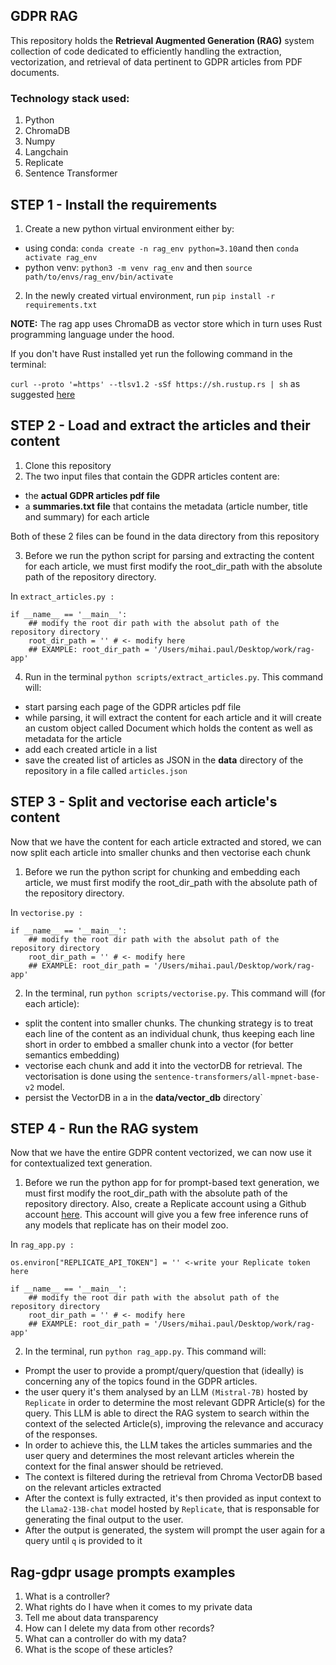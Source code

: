 ## GDPR RAG 

This repository holds the **Retrieval Augmented Generation (RAG)** system collection of code dedicated to efficiently handling the extraction, vectorization, and retrieval of data pertinent to GDPR articles from PDF documents. 

### Technology stack used:
1. Python
2. ChromaDB
3. Numpy
4. Langchain
5. Replicate
6. Sentence Transformer

## STEP 1 - Install the requirements

1. Create a new python virtual environment either by:
- using conda: `conda create -n rag_env python=3.10`and then `conda activate rag_env` 
- python venv: `python3 -m venv rag_env` and then `source path/to/envs/rag_env/bin/activate`

2. In the newly created virtual environment, run `pip install -r requirements.txt`

**NOTE:** The rag app uses ChromaDB as vector store which in turn uses Rust programming language under the hood.

If you don't have Rust installed yet run the following command in the terminal:

`curl --proto '=https' --tlsv1.2 -sSf https://sh.rustup.rs | sh` as suggested [here](https://rustup.rs/)


## STEP 2 - Load and extract the articles and their content

1. Clone this repository
2. The two input files that contain the GDPR articles content are:
- the **actual GDPR articles pdf file**
- a **summaries.txt file** that contains the metadata (article number, title and summary) for each article 

Both of these 2 files can be found in the data directory from this repository
 
3. Before we run the python script for parsing and extracting the content for each article, we must first modify the root_dir_path with the absolute path of the repository directory.

In `extract_articles.py :`

```
if __name__ == '__main__':
    ## modify the root dir path with the absolut path of the repository directory
    root_dir_path = '' # <- modify here
    ## EXAMPLE: root_dir_path = '/Users/mihai.paul/Desktop/work/rag-app' 
```

4. Run in the terminal `python scripts/extract_articles.py`. This command will:
- start parsing each page of the GDPR articles pdf file
- while parsing, it will extract the content for each article and it will create an custom object called Document which holds the content as well as metadata for the article
- add each created article in a list 
- save the created list of articles as JSON in the **data** directory of the repository in a file called `articles.json`

## STEP 3 - Split and vectorise each article's content

Now that we have the content for each article extracted and stored, we can now split each article into smaller chunks and then vectorise each chunk

1. Before we run the python script for chunking and embedding each article, we must first modify the root_dir_path with the absolute path of the repository directory.


In `vectorise.py :`

```
if __name__ == '__main__':
    ## modify the root dir path with the absolut path of the repository directory
    root_dir_path = '' # <- modify here
    ## EXAMPLE: root_dir_path = '/Users/mihai.paul/Desktop/work/rag-app' 
```

2. In the terminal, run `python scripts/vectorise.py`. This command will (for each article):
- split the content into smaller chunks. The chunking strategy is to treat each line of the content as an individual chunk, thus keeping each line short in order to embbed a smaller chunk into a vector (for better semantics embedding) 
- vectorise each chunk and add it into the vectorDB for retrieval. The vectorisation is done using the `sentence-transformers/all-mpnet-base-v2` model.
- persist the VectorDB in a in the **data/vector_db** directory`

## STEP 4 - Run the RAG system

Now that we have the entire GDPR content vectorized, we can now use it for contextualized text generation.

1. Before we run the python app for for prompt-based text generation, we must first modify the root_dir_path with the absolute path of the repository directory. Also, create a Replicate account using a Github account [here](https://replicate.com/signin?next=/). This account will give you a few free inference runs of any models that replicate has on their model zoo.

In `rag_app.py :`

```
os.environ["REPLICATE_API_TOKEN"] = '' <-write your Replicate token here

```


```
if __name__ == '__main__':
    ## modify the root dir path with the absolut path of the repository directory
    root_dir_path = '' # <- modify here
    ## EXAMPLE: root_dir_path = '/Users/mihai.paul/Desktop/work/rag-app' 
```

2. In the terminal, run `python rag_app.py`. This command will:
- Prompt the user to provide a prompt/query/question that (ideally) is concerning any of the topics found in the GDPR articles.
- the user query it's them analysed by an LLM `(Mistral-7B)` hosted by `Replicate` in order to determine the most relevant GDPR Article(s) for the query. This LLM is  able to direct the RAG system to search within the context of the selected Article(s), improving the relevance and accuracy of the responses. 
- In order to achieve this, the LLM takes the articles summaries and the user query and determines the most relevant articles wherein the context for the final answer should be retrieved.
- The context is filtered during the retrieval from Chroma VectorDB based on the relevant articles extracted
- After the context is fully extracted, it's then provided as input context to the `Llama2-13B-chat` model hosted by `Replicate`, that is responsable for generating the final output to the user.
- After the output is generated, the system will prompt the user again for a query until `q` is provided to it

## Rag-gdpr usage prompts examples

1. What is a controller?
2. What rights do I have when it comes to my private data
3. Tell me about data transparency
4. How can I delete my data from other records?
5. What can a controller do with my data?
6. What is the scope of these articles?